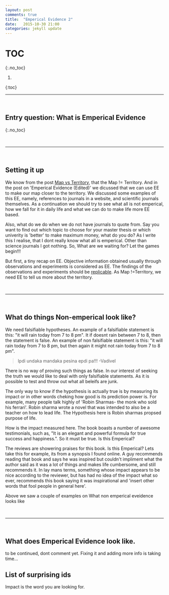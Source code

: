```yaml
---
layout: post
comments: true
title:  "Emperical Evidence 2"
date:   2015-10-30 21:00
categories: jekyll update
---
```


# TOC
{:.no_toc}

1. 
{:toc}

---

<br>

## Entry question: What is Emperical Evidence
{:.no_toc}

<br>

---

<br>

[EE E]:http://agent18.github.io/jekyll/update/2015/10/29/Emperical-Evidence%20.html
[MVT]:http://agent18.github.io/jekyll/update/2015/10/08/Map-vs-territory.html

## Setting it up

We know from the post [Map vs Territory][MVT], that the Map != Territory. And in the post on 'Emperical Evidence (Edited)' we dicussed that we can use EE to make our map closer to the territory. We discussed some examples of this EE, namely, references to journals in a website, and scientific journals themselves. As a continuation we should try to see what all is not emperical, how we fall for it in daily life and what we can do to make life more EE based.

Also, what do we do when we do not have journals to quote from. Say you want to find out which topic to choose for your master thesis or which univerity is 'better' to make maximum money, what do you do? As I write this I realise, that I dont really know what all is emperical. Other than science journals I got nothing. So, What are we waiting for? Let the games begin!!!

But first, a tiny recap on EE. Objective information obtained usually through observations and experiments is considered as EE. The findings of the observations and experiments should be [replicable][EE E]. As Map !=Territory, we need EE to tell us more about the territory.  




<br>

---

<br>

## What do things Non-emperical look like? 


We need falsifiable hypotheses. An example of a falsifiable statement is this: "it will rain today from 7 to 8 pm". It if doesnt rain between 7 to 8, then the statement is false. An example of non falsifiable statement is this: "it will rain today from 7 to 8 pm, but then again it might not rain today from 7 to 8 pm". 

> Ipdi undaka mandaka pesina epdi pa!!!
>-Vadivel 

There is no way of proving such things as false. In our interest of seeking the truth we would like to deal with only falsifiable statements. As it is possible to test and throw out what all beleifs are junk. 

The only way to know if the hypothesis is actually true is by measuring its impact or in other words cheking how good is its prediction power is. For example, many people talk highly of 'Robin Sharmas- the monk who sold his ferrari'. Robin sharma wrote a novel that was intended to also be a teacher on how to lead life. The Hypothesis here is Robin sharmas propsed purpose of life. 

How is the impact measured here. The book boasts a number of awesome testimonials, such as, "It is an elegant and powerful formula for true success and happiness.". So it must be true. Is this Emperical?

The reviews are showering praises for this book. Is this Emperical? Lets take this for example, its from a synopsis I found online. A guy recommends reading that book and says he was inspired but couldn't impliment what the author said as it was a lot of things and makes life cumbersome, and still recommends it. In lay mans terms, something whose impact appears to be nice according to the reviewer, but has had no idea of the impact what so ever, recommends this book saying it was inspirational and 'insert other words that fool people in general here'. 

Above we saw a couple of examples on What non emperical eveidence looks like

<!-- ReligionReplace this author and book with the million other self help books. 
-->


<br>

---

<br>

##  What does Emperical Evidence look like.


to be continued, dont comment yet. Fixing it and adding more info is taking time...




## List of surprising ids
Impact is the word you are looking for.
